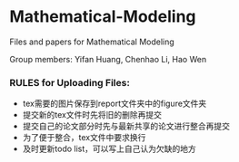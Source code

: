 # Mathematical-Modeling
Files and papers for Mathematical Modeling

Group members: Yifan Huang, Chenhao Li, Hao Wen

### **RULES** for Uploading Files:
* tex需要的图片保存到report文件夹中的figure文件夹
* 提交新的tex文件时先将旧的删除再提交
* 提交自己的论文部分时先与最新共享的论文进行整合再提交
* 为了便于整合，tex文件中要求换行
* 及时更新todo list，可以写上自己认为欠缺的地方

